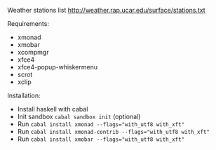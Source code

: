 Weather stations list http://weather.rap.ucar.edu/surface/stations.txt

Requirements:
* xmonad
* xmobar
* xcompmgr
* xfce4
* xfce4-popup-whiskermenu
* scrot
* xclip

Installation:
* Install haskell with cabal
* Init sandbox `cabal sandbox init` (optional)
* Run `cabal install xmonad --flags="with_utf8 with_xft"`
* Run `cabal install xmonad-contrib --flags="with_utf8 with_xft"`
* Run `cabal install xmobar --flags="with_utf8 with_xft"`
